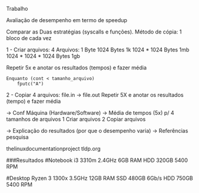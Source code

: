 Trabalho

Avaliação de desempenho em termo de speedup

Comparar as Duas estratégias (syscalls e funções).
Método de cópia: 1 bloco de cada vez

1 - Criar arquivos:
4 Arquivos:
    1 Byte
    1024 Bytes 1k
    1024 * 1024 Bytes 1mb
    1024 * 1024  * 1024 Bytes 1gb

Repetir 5x e anotar os resultados (tempos) e fazer média

    Enquanto (cont < tamanho_arquivo)
        fputc("A")

2 - Copiar 4 arquivos:
    file.in -> file.out
Repetir 5X e anotar os resultados (tempo) e fazer média

-> Conf Máquina (Hardware/Software)
-> Média de tempos (5x) p/ 4 tamanhos de arquivos
1 Criar arquivos
2 Copiar arquivos

-> Explicação do resultados (por que o desempenho varia)
-> Referências pesquisa

thelinuxdocumentationproject
tldp.org

###Resultados
#Notebook 
i3 3310m 2.4GHz
6GB RAM
HDD 320GB 5400 RPM

#Desktop
Ryzen 3 1300x 3.5GHz
12GB RAM
SSD 480GB 6Gb/s
HDD 750GB 5400 RPM

